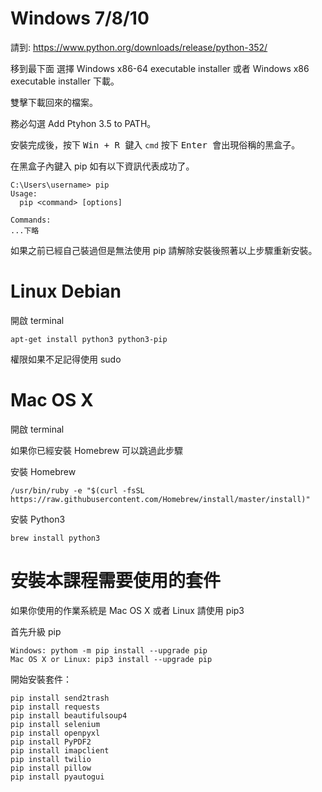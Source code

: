 # Windows 7/8/10

請到: https://www.python.org/downloads/release/python-352/

移到最下面 選擇 Windows x86-64 executable installer 或者 Windows x86 executable installer 下載。

雙擊下載回來的檔案。

務必勾選 Add Ptyhon 3.5 to PATH。

安裝完成後，按下 <kbd> Win + R </kbd> 鍵入 `cmd` 按下 <kbd> Enter </kbd> 會出現俗稱的黑盒子。

在黑盒子內鍵入 pip 如有以下資訊代表成功了。


```
C:\Users\username> pip
Usage:
  pip <command> [options]

Commands:
...下略
```

如果之前已經自己裝過但是無法使用 pip 請解除安裝後照著以上步驟重新安裝。

# Linux Debian

開啟 terminal

```
apt-get install python3 python3-pip
```

權限如果不足記得使用 sudo

# Mac OS X

開啟 terminal

如果你已經安裝 Homebrew 可以跳過此步驟

安裝 Homebrew

```
/usr/bin/ruby -e "$(curl -fsSL https://raw.githubusercontent.com/Homebrew/install/master/install)"
```

安裝 Python3

```
brew install python3
```

# 安裝本課程需要使用的套件

如果你使用的作業系統是 Mac OS X 或者 Linux 請使用 pip3

首先升級 pip

```
Windows: pythom -m pip install --upgrade pip
Mac OS X or Linux: pip3 install --upgrade pip
```

開始安裝套件：

```
pip install send2trash
pip install requests
pip install beautifulsoup4
pip install selenium
pip install openpyxl
pip install PyPDF2
pip install imapclient
pip install twilio
pip install pillow
pip install pyautogui
```
